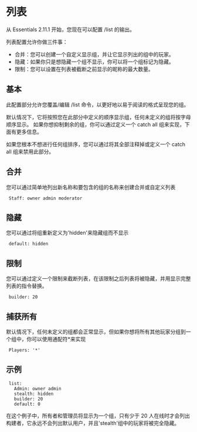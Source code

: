 # 列表

从 Essentials 2.11.1 开始，您现在可以配置 /list 的输出。

列表配置允许你做三件事：

* 合并：您可以创建一个自定义显示组，并让它显示列出的组中的玩家。
* 隐藏：如果你只是想隐藏一个组不显示，你可以将一个组标记为隐藏。
* 限制：您可以设置在列表被截断之前显示的昵称的最大数量。

## 基本

此配置部分允许您覆盖/编辑 /list 命令，以更好地以易于阅读的格式呈现您的组。

默认情况下，它将按照您在此部分中定义的顺序显示组，任何未定义的组将按字母顺序显示。 如果你想抑制剩余的组，你可以通过定义一个 catch all 组来实现，下面有更多信息。

如果您根本不想进行任何组排序，您可以通过将其全部注释掉或定义一个 catch all 组来禁用此部分。

## 合并

您可以通过简单地列出新名称和要包含的组的名称来创建合并或自定义列表
```
 Staff: owner admin moderator
```

## 隐藏

您可以通过将组重新定义为'hidden'来隐藏组而不显示
```
 default: hidden
```

## 限制

您可以通过定义一个限制来截断列表，在该限制之后列表将被隐藏，并用显示完整列表的指令替换。
```
 builder: 20
```

## 捕获所有

默认情况下，任何未定义的组都会正常显示，但如果你想将所有其他玩家分组到一个组中，你可以使用通配符*来实现
```
 Players: '*'
```

## 示例
```
 list:
   Admin: owner admin
   stealth: hidden
   builder: 20
   default: 0
```
在这个例子中，所有者和管理员将显示为一个组，只有少于 20 人在线时才会列出构建者，它永远不会列出默认用户，并且'stealth'组中的玩家将被完全隐藏。
